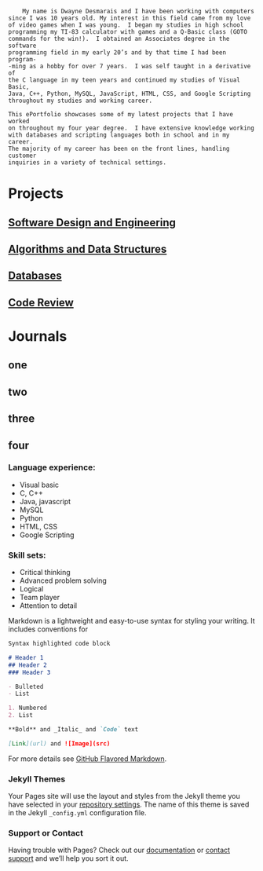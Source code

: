 	    My name is Dwayne Desmarais and I have been working with computers 
	since I was 10 years old. My interest in this field came from my love
	of video games when I was young.  I began my studies in high school
	programming my TI-83 calculator with games and a Q-Basic class (GOTO
	commands for the win!).  I obtained an Associates degree in the software
	programming field in my early 20’s and by that time I had been program-
	-ming as a hobby for over 7 years.  I was self taught in a derivative of
	the C language in my teen years and continued my studies of Visual Basic,
	Java, C++, Python, MySQL, JavaScript, HTML, CSS, and Google Scripting
	throughout my studies and working career.

	This ePortfolio showcases some of my latest projects that I have worked
	on throughout my four year degree.  I have extensive knowledge working
	with databases and scripting languages both in school and in my career. 
	The majority of my career has been on the front lines, handling customer
	inquiries in a variety of technical settings.

# Projects
## [Software Design and Engineering](/index.md)
## [Algorithms and Data Structures](/index.md)
## [Databases](/index.md)
## [Code Review](/index.md)

# Journals
## one 
## two
## three
## four

### Language experience:
- Visual basic
- C, C++
- Java, javascript
- MySQL
- Python
- HTML, CSS
- Google Scripting

### Skill sets:
- Critical thinking
- Advanced problem solving
- Logical
- Team player
- Attention to detail






Markdown is a lightweight and easy-to-use syntax for styling your writing. It includes conventions for

```markdown
Syntax highlighted code block

# Header 1
## Header 2
### Header 3

- Bulleted
- List

1. Numbered
2. List

**Bold** and _Italic_ and `Code` text

[Link](url) and ![Image](src)
```

For more details see [GitHub Flavored Markdown](https://guides.github.com/features/mastering-markdown/).

### Jekyll Themes

Your Pages site will use the layout and styles from the Jekyll theme you have selected in your [repository settings](https://github.com/dwayne-desmarais/dwayne-desmarais.github.io/settings). The name of this theme is saved in the Jekyll `_config.yml` configuration file.

### Support or Contact

Having trouble with Pages? Check out our [documentation](https://docs.github.com/categories/github-pages-basics/) or [contact support](https://github.com/contact) and we’ll help you sort it out.
